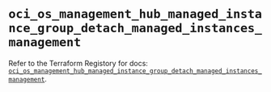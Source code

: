 # `oci_os_management_hub_managed_instance_group_detach_managed_instances_management`

Refer to the Terraform Registory for docs: [`oci_os_management_hub_managed_instance_group_detach_managed_instances_management`](https://registry.terraform.io/providers/oracle/oci/6.18.0/docs/resources/os_management_hub_managed_instance_group_detach_managed_instances_management).
